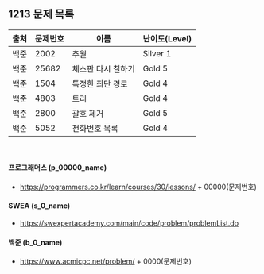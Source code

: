 
## 1213 문제 목록


| 출처     | 문제번호  | 이름     | 난이도(Level) |
|--------|-------|--------|------------|
| 백준 | 2002     | 추월               | Silver 1      |
| 백준 | 25682    | 체스판 다시 칠하기 | Gold 5        |
| 백준 | 1504     | 특정한 최단 경로   | Gold 4        |
| 백준 | 4803     | 트리               | Gold 4        |
| 백준 | 2800     | 괄호 제거          | Gold 5        |
| 백준 | 5052     | 전화번호 목록      | Gold 4        |


<br>

#### 프로그래머스 (p_00000_name)

- https://programmers.co.kr/learn/courses/30/lessons/ + 00000(문제번호)

#### SWEA (s_0_name)

- https://swexpertacademy.com/main/code/problem/problemList.do

#### 백준 (b_0_name)

- https://www.acmicpc.net/problem/ + 0000(문제번호)

